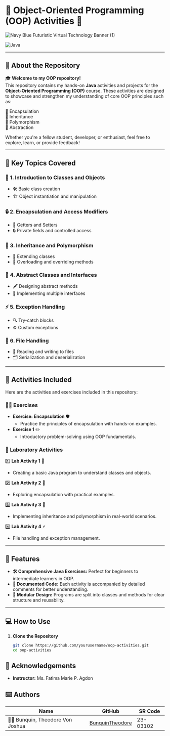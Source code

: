 # 🌟 Object-Oriented Programming (OOP) Activities 🌟  
![Navy Blue Futuristic Virtual Technology Banner (1)](https://github.com/user-attachments/assets/6248a15f-3c0c-4b77-8c02-623406708211)  

![Java](https://img.shields.io/badge/java-%23ED8B00.svg?style=for-the-badge&logo=openjdk&logoColor=white)

---

## 📘 About the Repository  
🎓 **Welcome to my OOP repository!**  
This repository contains my hands-on **Java** activities and projects for the **Object-Oriented Programming (OOP)** course. These activities are designed to showcase and strengthen my understanding of core OOP principles such as:  

💠 Encapsulation  
💠 Inheritance  
💠 Polymorphism  
💠 Abstraction  

Whether you're a fellow student, developer, or enthusiast, feel free to explore, learn, or provide feedback!  

---

## 🔑 Key Topics Covered  
### 🚀 **1. Introduction to Classes and Objects**  
   - 🛠️ Basic class creation  
   - 🏗️ Object instantiation and manipulation  

### 🔒 **2. Encapsulation and Access Modifiers**  
   - 🔑 Getters and Setters  
   - 🔒 Private fields and controlled access  

### 🧬 **3. Inheritance and Polymorphism**  
   - 🧩 Extending classes  
   - 🔄 Overloading and overriding methods  

### 🧱 **4. Abstract Classes and Interfaces**  
   - 🖋️ Designing abstract methods  
   - 🔗 Implementing multiple interfaces  

### ⚡ **5. Exception Handling**  
   - 🔍 Try-catch blocks  
   - ⚙️ Custom exceptions  

### 📂 **6. File Handling**  
   - 📄 Reading and writing to files  
   - 🗂️ Serialization and deserialization  

---

## 📂 Activities Included  
Here are the activities and exercises included in this repository:  

### 🏋️‍♂️ **Exercises**
- **Exercise: Encapsulation** 🛡️  
   - Practice the principles of encapsulation with hands-on examples.  
- **Exercise 1** ✏️  
   - Introductory problem-solving using OOP fundamentals.  

### 🔬 **Laboratory Activities**  
1️⃣ **Lab Activity 1** 📘  
   - Creating a basic Java program to understand classes and objects.  

2️⃣ **Lab Activity 2** 🔑  
   - Exploring encapsulation with practical examples.  

3️⃣ **Lab Activity 3** 🧩  
   - Implementing inheritance and polymorphism in real-world scenarios.  

4️⃣ **Lab Activity 4** ⚡  
   - File handling and exception management.  

---

## 🎯 Features  
- **🛠 Comprehensive Java Exercises:** Perfect for beginners to intermediate learners in OOP.  
- **📖 Documented Code:** Each activity is accompanied by detailed comments for better understanding.  
- **🎨 Modular Design:** Programs are split into classes and methods for clear structure and reusability.  

---

## 💻 How to Use  
1. **Clone the Repository**  
   ```bash  
   git clone https://github.com/yourusername/oop-activities.git  
   cd oop-activities  

## 🤍 Acknowledgements

- **Instructor:** Ms. Fatima Marie P. Agdon

## ⌨️ Authors

| Name | GitHub | SR Code |
|------|--------|----------|
| 👨‍🎓 Bunquin, Theodore Von Joshua | [BunquinTheodore](https://github.com/BunquinTheodore) | 23-03102 | 
